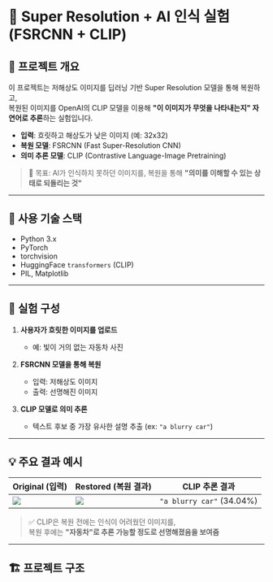 # 🚀 Super Resolution + AI 인식 실험 (FSRCNN + CLIP)

## 📌 프로젝트 개요

이 프로젝트는 저해상도 이미지를 딥러닝 기반 Super Resolution 모델을 통해 복원하고,  
복원된 이미지를 OpenAI의 CLIP 모델을 이용해 **"이 이미지가 무엇을 나타내는지" 자연어로 추론**하는 실험입니다.

- **입력**: 흐릿하고 해상도가 낮은 이미지 (예: 32x32)
- **복원 모델**: FSRCNN (Fast Super-Resolution CNN)
- **의미 추론 모델**: CLIP (Contrastive Language-Image Pretraining)

> 🌟 목표: AI가 인식하지 못하던 이미지를, 복원을 통해 **"의미를 이해할 수 있는 상태로 되돌리는 것"**

---

## 🧠 사용 기술 스택

- Python 3.x
- PyTorch
- torchvision
- HuggingFace `transformers` (CLIP)
- PIL, Matplotlib

---

## 🧪 실험 구성

1. **사용자가 흐릿한 이미지를 업로드**

   - 예: 빛이 거의 없는 자동차 사진

2. **FSRCNN 모델을 통해 복원**

   - 입력: 저해상도 이미지
   - 출력: 선명해진 이미지

3. **CLIP 모델로 의미 추론**
   - 텍스트 후보 중 가장 유사한 설명 추출 (ex: `"a blurry car"`)

---

## 💡 주요 결과 예시

| Original (입력)                    | Restored (복원 결과)             | CLIP 추론 결과            |
| ---------------------------------- | -------------------------------- | ------------------------- |
| ![](results/user_input_lowres.jpg) | ![](results/restored_output.jpg) | `"a blurry car"` (34.04%) |

> ✅ CLIP은 복원 전에는 인식이 어려웠던 이미지를,  
> 복원 후에는 **"자동차"로 추론 가능할 정도로 선명해졌음을 보여줌**

---

## 🏗️ 프로젝트 구조
